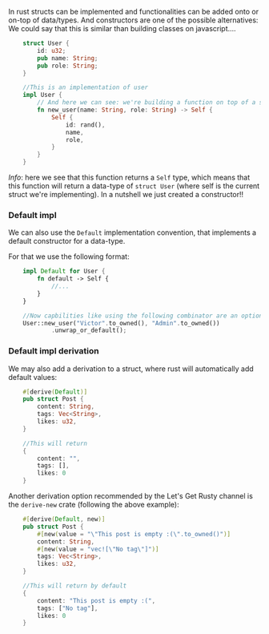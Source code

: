 In rust structs can be implemented and functionalities can be added onto or on-top of data/types. And constructors are one of the possible alternatives:
We could say that this is similar than building classes on javascript....

```rust 
	struct User {
		id: u32;
		pub name: String;
		pub role: String;
	}

	//This is an implementation of user
	impl User {
		// And here we can see: we're building a function on top of a struct
		fn new_user(name: String, role: String) -> Self {
			Self {
				id: rand(),
				name,
				role,
			}
		}
	}
```

_Info_: here we see that this function returns a ``Self`` type, which means that this function will return a data-type of ``struct User`` (where self is the current struct we're implementing). In a nutshell we just created a constructor!!

### Default impl

We can also use the ``Default`` implementation convention, that implements a default constructor for a data-type. 

For that we use the following format: 
```rust 
	impl Default for User {
		fn default -> Self {
			//...
		}
	}

	//Now capbilities like using the following combinator are an option:
	User::new_user("Victor".to_owned(), "Admin".to_owned())
			.unwrap_or_default();	
```

### Default impl derivation
We may also add a derivation to a struct, where rust will automatically add default values:
```rust
	#[derive(Default)]
	pub struct Post {
		content: String,
		tags: Vec<String>,
		likes: u32,
	}

	//This will return 
	{
		content: "",
		tags: [],
		likes: 0
	}
```

Another derivation option recommended by the Let's Get Rusty channel is the ``derive-new`` crate (following the above example): 

```rust
	#[derive(Default, new)]
	pub struct Post {
		#[new(value = "\"This post is empty :(\".to_owned()")]
		content: String,
		#[new(value = "vec![\"No tag\"]")]
		tags: Vec<String>,
		likes: u32,
	}

	//This will return by default
	{
		content: "This post is empty :(",
		tags: ["No tag"],
		likes: 0
	}
```
